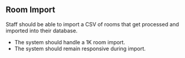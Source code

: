 ## Room Import

Staff should be able to import a CSV of rooms that get processed and imported into their database.

- The system should handle a 1K room import.
- The system should remain responsive during import.
